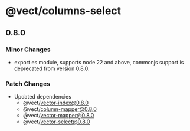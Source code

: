 # @vect/columns-select

## 0.8.0

### Minor Changes

- export es module, supports node 22 and above, commonjs support is deprecated from version 0.8.0.

### Patch Changes

- Updated dependencies
  - @vect/vector-index@0.8.0
  - @vect/column-mapper@0.8.0
  - @vect/vector-mapper@0.8.0
  - @vect/vector-select@0.8.0
